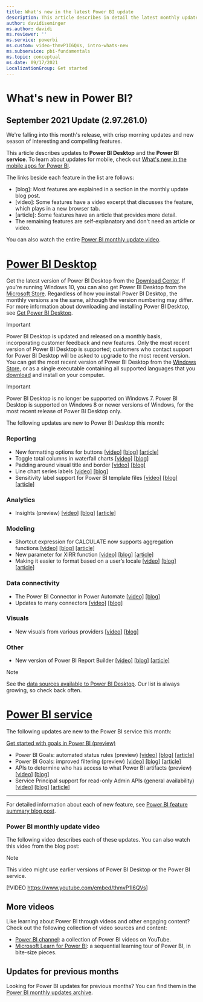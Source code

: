```yaml
---
title: What's new in the latest Power BI update
description: This article describes in detail the latest monthly update for Power BI.
author: davidiseminger
ms.author: davidi
ms.reviewer: ''
ms.service: powerbi
ms.custom: video-thmvP1I6QVs, intro-whats-new
ms.subservice: pbi-fundamentals
ms.topic: conceptual
ms.date: 09/17/2021
LocalizationGroup: Get started
---
```

# What's new in Power BI?

## September 2021 Update (2.97.261.0)

We're falling into this month's release, with crisp morning updates and new season of interesting and compelling features. 

This article describes updates to **Power BI Desktop** and the **Power BI service**. To learn about updates for mobile, check out [What's new in the mobile apps for Power BI](../consumer/mobile/mobile-whats-new-in-the-mobile-apps.md).

The links beside each feature in the list are follows:

* \[blog\]: Most features are explained in a section in the monthly update blog post.
* \[video\]: Some features have a video excerpt that discusses the feature, which plays in a new browser tab.
* \[article\]: Some features have an article that provides more detail.
* The remaining features are self-explanatory and don't need an article or video.

You can also watch the entire [Power BI monthly update video](#power-bi-monthly-update-video).

# [Power BI Desktop](#tab/powerbi-desktop)

Get the latest version of Power BI Desktop from the [Download Center](https://www.microsoft.com/download/details.aspx?id=58494). If you're running Windows 10, you can also get Power BI Desktop from the [Microsoft Store](https://aka.ms/pbidesktopstore). Regardless of how you install Power BI Desktop, the monthly versions are the same, although the version numbering may differ. For more information about downloading and installing Power BI Desktop, see [Get Power BI Desktop](desktop-get-the-desktop.md). 

> [!IMPORTANT]
> Power BI Desktop is updated and released on a monthly basis, incorporating customer feedback and new features. Only the most recent version of Power BI Desktop is supported; customers who contact support for Power BI Desktop will be asked to upgrade to the most recent version. 
> You can get the most recent version of Power BI Desktop from the [Windows Store](https://aka.ms/pbidesktopstore), or as a single executable containing all supported languages that you [download](https://www.microsoft.com/download/details.aspx?id=58494) and install on your computer.

> [!IMPORTANT]
> Power BI Desktop is no longer be supported on Windows 7. Power BI Desktop is supported on Windows 8 or newer versions of Windows, for the most recent release of Power BI Desktop only.

The following updates are new to Power BI Desktop this month:

### Reporting
* New formatting options for buttons  [[video]](https://youtu.be/mOVmf5jQwrw?t=14)  [[blog]](https://powerbi.microsoft.com/blog/power-bi-august-2021-feature-summary/#post-17174-_Toc81908301)  [[article]](../create-reports/desktop-buttons.md)
* Toggle total columns in waterfall charts [[video]](https://youtu.be/mOVmf5jQwrw?t=69)   [[blog]](https://powerbi.microsoft.com/blog/power-bi-august-2021-feature-summary/#post-17174-_Toc81908302) 
* Padding around visual title and border  [[video]](https://youtu.be/mOVmf5jQwrw?t=95)  [[blog]](https://powerbi.microsoft.com/blog/power-bi-august-2021-feature-summary/#post-17174-_Toc81908303)  
* Line chart series labels  [[video]](https://youtu.be/mOVmf5jQwrw?t=136)  [[blog]](https://powerbi.microsoft.com/blog/power-bi-august-2021-feature-summary/#post-17174-_Toc81908304)  
* Sensitivity label support for Power BI template files  [[video]](https://youtu.be/mOVmf5jQwrw?t=301)  [[blog]](https://powerbi.microsoft.com/blog/power-bi-august-2021-feature-summary/#post-17174-_Toc81908305)  [[article]](../admin/service-security-sensitivity-label-overview.md)

### Analytics
* Insights (preview)  [[video]](https://youtu.be/mOVmf5jQwrw?t=327)  [[blog]](https://powerbi.microsoft.com/blog/power-bi-august-2021-feature-summary/#post-17174-_Toc81908307) [[article]](../create-reports/insights.md)


### Modeling
* Shortcut expression for CALCULATE now supports aggregation functions   [[video]](https://youtu.be/mOVmf5jQwrw?t=379)  [[blog]](https://powerbi.microsoft.com/blog/power-bi-august-2021-feature-summary/#post-17174-_Toc81908309)  [[article]](/dax/calculate-function-dax)
* New parameter for XIRR function [[video]](https://youtu.be/mOVmf5jQwrw?t=409) [[blog]](https://powerbi.microsoft.com/blog/power-bi-august-2021-feature-summary/#post-17174-_Toc81908310)  [[article]](/dax/xirr-function-dax)
* Making it easier to format based on a user’s locale [[video]](https://youtu.be/mOVmf5jQwrw?t=430) [[blog]](https://powerbi.microsoft.com/blog/power-bi-august-2021-feature-summary/#post-17174-_Toc81908311)  [[article]](/dax/format-function-dax)


### Data connectivity
* The Power BI Connector in Power Automate [[video]](https://youtu.be/mOVmf5jQwrw?t=715)  [[blog]](https://powerbi.microsoft.com/blog/power-bi-august-2021-feature-summary/#post-17174-_Toc81908313)
* Updates to many connectors [[video]](https://youtu.be/mOVmf5jQwrw?t=752)  [[blog]](https://powerbi.microsoft.com/blog/power-bi-august-2021-feature-summary/#post-17174-_Toc81908314) 

### Visuals
* New visuals from various providers [[video]](https://youtu.be/mOVmf5jQwrw?t=1089)  [[blog]](https://powerbi.microsoft.com/blog/power-bi-august-2021-feature-summary/#post-17174-_Toc81908331)

### Other
* New version of Power BI Report Builder [[video]](https://youtu.be/mOVmf5jQwrw?t=1157)  [[blog]](https://powerbi.microsoft.com/blog/power-bi-august-2021-feature-summary/#post-17174-_Toc81908339)  [[article]](/power-bi/paginated-reports/report-builder-power-bi)

> [!NOTE]
> See the [data sources available to Power BI Desktop](../connect-data/desktop-data-sources.md). Our list is always growing, so check back often.


# [Power BI service](#tab/powerbi-service)

The following updates are new to the Power BI service this month:

[Get started with goals in Power BI (preview)](../create-reports/service-goals-introduction.md)

* Power BI Goals: automated status rules (preview)  [[video]](https://youtu.be/mOVmf5jQwrw?t=777)  [[blog]](https://powerbi.microsoft.com/blog/power-bi-august-2021-feature-summary/#post-17174-_Toc81908321)  [[article]](../create-reports/service-goals-introduction.md)
* Power BI Goals: improved filtering  (preview)  [[video]](https://youtu.be/mOVmf5jQwrw?t=823)  [[blog]](https://powerbi.microsoft.com/blog/power-bi-august-2021-feature-summary/#post-17174-_Toc81908322)  [[article]](../create-reports/service-goals-introduction.md)
* APIs to determine who has access to what Power BI artifacts (preview)  [[video]](https://youtu.be/mOVmf5jQwrw?t=858)  [[blog]](https://powerbi.microsoft.com/blog/power-bi-august-2021-feature-summary/#post-17174-_Toc81908323)
* Service Principal support for read-only Admin APIs (general availability)  [[video]](https://youtu.be/mOVmf5jQwrw?t=935)  [[blog]](https://powerbi.microsoft.com/blog/power-bi-august-2021-feature-summary/#post-17174-_Toc81908324)  [[article]](../admin/read-only-apis-service-principal-authentication.md)

---


For detailed information about each of new feature, see [Power BI feature summary blog post](https://powerbi.microsoft.com/blog/power-bi-august-2021-feature-summary/).


### Power BI monthly update video
The following video describes each of these updates. You can also watch this video from the blog post:

> [!NOTE]  
> This video might use earlier versions of Power BI Desktop or the Power BI service.

[!VIDEO https://www.youtube.com/embed/thmvP1I6QVs]


## More videos

Like learning about Power BI through videos and other engaging content? Check out the following collection of video sources and content:

-   [Power BI channel](https://www.youtube.com/user/mspowerbi): a collection of Power BI videos on YouTube.
-   [Microsoft Learn for Power BI](/learn/powerplatform/power-bi?WT.mc_id=powerbi_landingpage-docs-link): a sequential learning tour of Power BI, in bite-size pieces.

## Updates for previous months

Looking for Power BI updates for previous months? You can find them in the [Power BI monthly updates archive](desktop-latest-update-archive.md).
